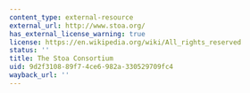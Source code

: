 ```yaml
---
content_type: external-resource
external_url: http://www.stoa.org/
has_external_license_warning: true
license: https://en.wikipedia.org/wiki/All_rights_reserved
status: ''
title: The Stoa Consortium
uid: 9d2f3108-89f7-4ce6-982a-330529709fc4
wayback_url: ''
---
```

